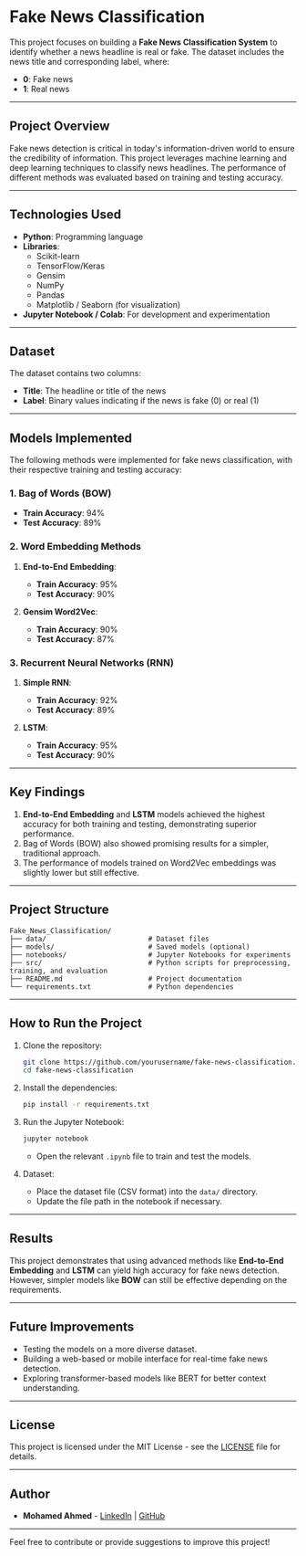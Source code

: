 # Fake News Classification

This project focuses on building a **Fake News Classification System** to identify whether a news headline is real or fake. The dataset includes the news title and corresponding label, where:
- **0**: Fake news
- **1**: Real news

---

## Project Overview
Fake news detection is critical in today's information-driven world to ensure the credibility of information. This project leverages machine learning and deep learning techniques to classify news headlines. The performance of different methods was evaluated based on training and testing accuracy.

---

## Technologies Used
- **Python**: Programming language
- **Libraries**: 
  - Scikit-learn
  - TensorFlow/Keras
  - Gensim
  - NumPy
  - Pandas
  - Matplotlib / Seaborn (for visualization)
- **Jupyter Notebook / Colab**: For development and experimentation

---

## Dataset
The dataset contains two columns:
- **Title**: The headline or title of the news
- **Label**: Binary values indicating if the news is fake (0) or real (1)

---

## Models Implemented
The following methods were implemented for fake news classification, with their respective training and testing accuracy:

### 1. Bag of Words (BOW)
- **Train Accuracy**: 94%
- **Test Accuracy**: 89%

### 2. Word Embedding Methods
1. **End-to-End Embedding**:
   - **Train Accuracy**: 95%
   - **Test Accuracy**: 90%

2. **Gensim Word2Vec**:
   - **Train Accuracy**: 90%
   - **Test Accuracy**: 87%

### 3. Recurrent Neural Networks (RNN)
1. **Simple RNN**:
   - **Train Accuracy**: 92%
   - **Test Accuracy**: 89%

2. **LSTM**:
   - **Train Accuracy**: 95%
   - **Test Accuracy**: 90%

---

## Key Findings
1. **End-to-End Embedding** and **LSTM** models achieved the highest accuracy for both training and testing, demonstrating superior performance.
2. Bag of Words (BOW) also showed promising results for a simpler, traditional approach.
3. The performance of models trained on Word2Vec embeddings was slightly lower but still effective.

---

## Project Structure
```
Fake_News_Classification/
├── data/                         # Dataset files
├── models/                       # Saved models (optional)
├── notebooks/                    # Jupyter Notebooks for experiments
├── src/                          # Python scripts for preprocessing, training, and evaluation
├── README.md                     # Project documentation
└── requirements.txt              # Python dependencies
```

---

## How to Run the Project

1. Clone the repository:
   ```bash
   git clone https://github.com/yourusername/fake-news-classification.git
   cd fake-news-classification
   ```

2. Install the dependencies:
   ```bash
   pip install -r requirements.txt
   ```

3. Run the Jupyter Notebook:
   ```bash
   jupyter notebook
   ```
   - Open the relevant `.ipynb` file to train and test the models.

4. Dataset:
   - Place the dataset file (CSV format) into the `data/` directory.
   - Update the file path in the notebook if necessary.

---

## Results
This project demonstrates that using advanced methods like **End-to-End Embedding** and **LSTM** can yield high accuracy for fake news detection. However, simpler models like **BOW** can still be effective depending on the requirements.

---

## Future Improvements
- Testing the models on a more diverse dataset.
- Building a web-based or mobile interface for real-time fake news detection.
- Exploring transformer-based models like BERT for better context understanding.

---

## License
This project is licensed under the MIT License - see the [LICENSE](LICENSE) file for details.

---

## Author
- **Mohamed Ahmed** - [LinkedIn](https://linkedin.com/in/yourprofile) | [GitHub](https://github.com/yourusername)

---

Feel free to contribute or provide suggestions to improve this project!
